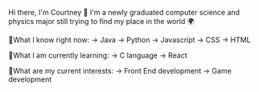 Hi there, I'm Courtney 👾
I'm a newly graduated computer science and physics major still trying to find my place in the world 🌍

🌼What I know right now: 
-> Java 
-> Python 
-> Javascript
-> CSS
-> HTML

🌼What I am currently learning:
-> C language
-> React

🌼What are my current interests: 
-> Front End development 
-> Game development 




<!---
courtinchains/courtinchains is a ✨ special ✨ repository because its `README.md` (this file) appears on your GitHub profile.
You can click the Preview link to take a look at your changes.
--->
